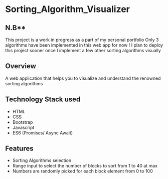 # Sorting_Algorithm_Visualizer

## N.B**
This project is a work in progress as a part of my personal portfolio
Only 3 algorithms have been implemented in this web app for now !
I plan to deploy this project sooner once I implement a few other sorting algorithms visually

## Overview 
A web application that helps you to visualize and understand the renowned sorting algorithms

## Technology Stack used
- HTML
- CSS
- Bootstrap
- Javascript
- ES6 (Promises/ Async Await)

## Features
- Sorting Algorithms selection
- Range input to select the number of blocks to sort from 1 to 40 at max 
- Numbers are randomly picked for each block element from 0 to 100


